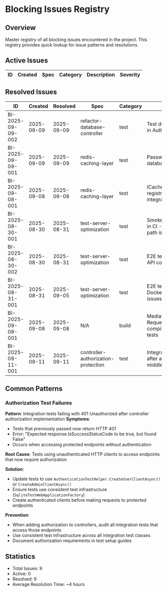# Blocking Issues Registry

## Overview
Master registry of all blocking issues encountered in the project. This registry provides quick lookup for issue patterns and resolutions.

## Active Issues
| ID | Created | Spec | Category | Description | Severity |
|---|---|---|---|---|---|

## Resolved Issues
| ID | Created | Resolved | Spec | Category | Description | Resolution Summary |
|---|---|---|---|---|---|---|
| BI-2025-09-09-002 | 2025-09-09 | 2025-09-09 | refactor-database-controller | test | Test delay anti-pattern in AuthInterceptor tests | Refactored to use fakeAsync/tick instead of setTimeout delays |
| BI-2025-09-09-001 | 2025-09-09 | 2025-09-09 | redis-caching-layer | test | Password reset tests database isolation failure | Fixed DatabaseTestService to clean Users and PasswordResetTokens tables |
| BI-2025-09-08-001 | 2025-09-08 | 2025-09-08 | redis-caching-layer | test | ICacheService DI registration missing in integration tests | Unified ICacheService interfaces between App and Infrastructure layers |
| BI-2025-08-30-001 | 2025-08-30 | 2025-08-31 | test-server-optimization | test | Smoke test auth failure in CI - SQLite database path issues | Fixed TestDatabaseFactory to use current directory in CI, added 0.0.0.0 binding for Docker |
| BI-2025-08-30-002 | 2025-08-30 | 2025-08-31 | test-server-optimization | test | E2E test timeouts and API connection failures | Fixed manual cleanup timeout, hardcoded URLs, and Docker networking issues |
| BI-2025-08-31-001 | 2025-08-31 | 2025-09-05 | test-server-optimization | test | E2E tests failing in CI - Docker networking issues | Resolved by using correct playwright.config.webserver.ts configuration with Playwright's built-in webServer feature |
| BI-2025-09-08-001 | 2025-09-08 | 2025-09-08 | N/A | build | MediatR 13 RequestHandlerDelegate compilation errors in tests | Fixed by adding CancellationToken parameter to test delegate lambdas |
| BI-2025-09-11-001 | 2025-09-11 | 2025-09-11 | controller-authorization-protection | test | Integration tests failing after authorization and middleware changes | Updated compression tests to use authenticated HTTP clients and proper test infrastructure |

## Common Patterns

### Authorization Test Failures
**Pattern**: Integration tests failing with 401 Unauthorized after controller authorization implementation
**Symptoms**: 
- Tests that previously passed now return HTTP 401
- Error: "Expected response.IsSuccessStatusCode to be true, but found False"
- Occurs when accessing protected endpoints without authentication

**Root Cause**: Tests using unauthenticated HTTP clients to access endpoints that now require authorization

**Solution**: 
- Update tests to use `AuthenticationTestHelper.CreateUserClientAsync()` or `CreateAdminClientAsync()`
- Ensure tests use consistent test infrastructure (`SqliteTestWebApplicationFactory`)
- Create authenticated clients before making requests to protected endpoints

**Prevention**:
- When adding authorization to controllers, audit all integration tests that access those endpoints
- Use consistent test infrastructure across all integration test classes
- Document authorization requirements in test setup guides

## Statistics
- Total Issues: 9
- Active: 0
- Resolved: 9
- Average Resolution Time: ~4 hours